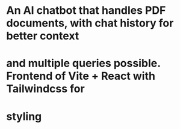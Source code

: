 # An AI chatbot that handles PDF documents, with chat history for better context
# and multiple queries possible. Frontend of Vite + React with Tailwindcss for
# styling